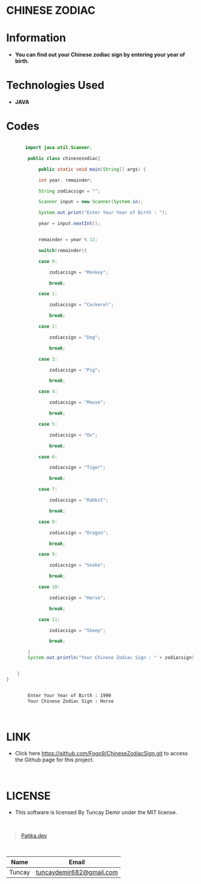 # **CHINESE ZODIAC**

# Information

* **You can find out your Chinese zodiac sign by entering your year of birth.**

# Technologies Used

* **JAVA**

# Codes

```Java

       import java.util.Scanner;

        public class chinesezodiac{

            public static void main(String[] args) {

            int year, remainder;

            String zodiacsign = "";

            Scanner input = new Scanner(System.in);

            System.out.print("Enter Your Year of Birth : ");

            year = input.nextInt();

```

```Java

            remainder = year % 12;

            switch(remainder){

            case 0:

                zodiacsign = "Monkey";

                break;

            case 1:

                zodiacsign = "Cockerel";

                break;

            case 2:

                zodiacsign = "Dog";

                break;

            case 3:

                zodiacsign = "Pig";

                break;

            case 4:

                zodiacsign = "Mouse";

                break;

            case 5:

                zodiacsign = "Ox";

                break;

            case 6:

                zodiacsign = "Tiger";

                break;

            case 7:

                zodiacsign = "Rabbit";

                break;

            case 8:

                zodiacsign = "Dragon";

                break;

            case 9:

                zodiacsign = "Snake";

                break;

            case 10:

                zodiacsign = "Horse";

                break;

            case 11:

                zodiacsign = "Sheep";

                break;

        }
        System.out.println("Your Chinese Zodiac Sign : " + zodiacsign);


    }
}

```
```bash

        Enter Your Year of Birth : 1990
        Your Chinese Zodiac Sign : Horse

```

<br />

# LINK

* Click here https://github.com/Fogo9/ChineseZodiacSign.git to access the Github page for this project.

<br />

# LICENSE

* This software is licensed By Tuncay Demir under the MIT license.

<br />

>[Patika.dev](https://app.patika.dev/fogomurphy)

<br/>

| Name |  Email |
| ---- |  ----- |
| Tuncay | tuncaydemir682@gmail.com |
